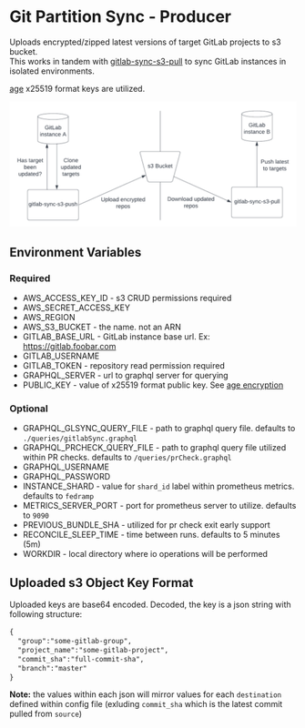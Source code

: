 # Git Partition Sync - Producer
Uploads encrypted/zipped latest versions of target GitLab projects to s3 bucket.  
This works in tandem with [gitlab-sync-s3-pull](https://github.com/app-sre/git-partition-sync-consumer) to sync GitLab instances in isolated environments.

[age](https://github.com/FiloSottile/age) x25519 format keys are utilized.

![gitlab-sync-diagram](gitsync-diagram.png)

## Environment Variables

### Required
* AWS_ACCESS_KEY_ID - s3 CRUD permissions required
* AWS_SECRET_ACCESS_KEY
* AWS_REGION
* AWS_S3_BUCKET - the name. not an ARN
* GITLAB_BASE_URL - GitLab instance base url. Ex: https://gitlab.foobar.com
* GITLAB_USERNAME
* GITLAB_TOKEN - repository read permission required
* GRAPHQL_SERVER - url to graphql server for querying
* PUBLIC_KEY - value of x25519 format public key. See [age encryption](https://github.com/FiloSottile/age#readme)

### Optional
* GRAPHQL_GLSYNC_QUERY_FILE - path to graphql query file. defaults to `./queries/gitlabSync.graphql`
* GRAPHQL_PRCHECK_QUERY_FILE - path to graphql query file utilized within PR checks. defaults to `/queries/prCheck.graphql`
* GRAPHQL_USERNAME
* GRAPHQL_PASSWORD
* INSTANCE_SHARD - value for `shard_id` label within prometheus metrics. defaults to `fedramp`
* METRICS_SERVER_PORT - port for prometheus server to utilize. defaults to `9090`
* PREVIOUS_BUNDLE_SHA - utilized for pr check exit early support
* RECONCILE_SLEEP_TIME - time between runs. defaults to 5 minutes (5m)
* WORKDIR - local directory where io operations will be performed

## Uploaded s3 Object Key Format
Uploaded keys are base64 encoded. Decoded, the key is a json string with following structure:
```
{
  "group":"some-gitlab-group",
  "project_name":"some-gitlab-project",
  "commit_sha":"full-commit-sha",
  "branch":"master"
}
```
**Note:** the values within each json will mirror values for each `destination` defined within config file (exluding `commit_sha` which is the latest commit pulled from `source`)